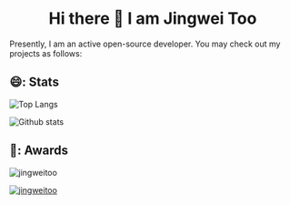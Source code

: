 ### <h1 align="center"> Hi there 👋 I am Jingwei Too


<!--
**JingweiToo/JingweiToo** is a ✨ _special_ ✨ repository because its `README.md` (this file) appears on your GitHub profile.

Here are some ideas to get you started:

- 🔭 I’m currently working on ...
- 🌱 I’m currently learning ...
- 👯 I’m looking to collaborate on ...
- 🤔 I’m looking for help with ...
- 💬 Ask me about ...
- 📫 How to reach me: ...
- 😄 Pronouns: ...
- ⚡ Fun fact: ...
-->


Presently, I am an active open-source developer. You may check out my projects as follows:



## 😄: Stats

![Top Langs](https://github-readme-stats.vercel.app/api/top-langs/?username=jingweitoo&theme=cobalt&langs_count=10&layout=compact)

![Github stats](https://github-readme-stats.vercel.app/api?username=jingweitoo&theme=calm&show_icons=true&count_private=true)


## 🌱: Awards

<img src="https://komarev.com/ghpvc/?username=jingweitoo&label=Profile%20views&color=0e75b6&style=flat" alt="jingweitoo" /> </p>
<p align="left"> 
	<a href="https://github.com/ryo-ma/github-profile-zap">
	<img src="https://github-profile-trophy.vercel.app/?username=jingweitoo&theme=chalk&margin-w=15" alt="jingweitoo" />
	</a> 
</p>

